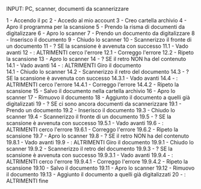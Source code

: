 <!-- Scansionare un documento su più fogli fronte-retro -->

INPUT: PC, scanner, documenti da scannerizzare

1 - Accendo il pc
2 - Accedo al mio account
3 - Creo cartella archivio
4 - Apro il programma per la scansione
5 - Prendo la risma di documenti da digitalizzare
6 - Apro lo scanner
7 - Prendo un documento da digitalizzare
8 - Inserisco il documento 
9 - Chiudo lo scanner
10 - Scannerizzo il fronte di un documento
11 - ? SE la scansione è avvenuta con successo
    11.1 - Vado avanti
12 - : ALTRIMENTI cerco l'errore
    12.1 - Correggo l'errore
    12.2 - Ripeto la scansione
13 - Apro lo scanner
14 - ? SE il retro NON ha del contenuto
    14.1 - Vado avanti
14 - : ALTRIMENTI Giro il documento    
    14.1 - Chiudo lo scanner
    14.2 - Scannerizzo il retro del documento
    14.3 - ? SE la scansione è avvenuta con successo
        14.3.1 - Vado avanti
    14.4 - : ALTRIMENTI cerco l'errore
        14.4.1 - Correggo l'errore
        14.4.2 - Ripeto la scansione
15 - Salvo il documento nella cartella archivio
16 - Apro lo scanner
17 - Rimuovo il documento
18 - Aggiunto il documento a quelli già digitalizzati
19 - ? SE ci sono ancora documenti da scannerizzare
    19.1 - Prendo un documento
    19.2 - Inserisco il documento
    19.3 - Chiudo lo scanner
    19.4 - Scannerizzo il fronte di un documento
    19.5 - ? SE la scansione è avvenuta con successo
        19.5.1 - Vado avanti
    19.6 - : ALTRIMENTI cerco l'errore
        19.6.1 - Correggo l'errore
        19.6.2 - Ripeto la scansione
    19.7 - Apro lo scanner
    19.8 - ? SE il retro NON ha del contenuto
        19.8.1 - Vado avanti
    19.9 - : ALTRIMENTI Giro il documento
        19.9.1 - Chiudo lo scanner
        19.9.2 - Scannerizzo il retro del documento
        19.9.3 - ? SE la scansione è avvenuta con successo
            19.9.3.1 - Vado avanti
        19.9.4 - : ALTRIMENTI cerco l'errore
            19.9.4.1 - Correggo l'errore
            19.9.4.2 - Ripeto la scansione
    19.10 - Salvo il documento
    19.11 - Apro lo scanner
    19.12 - Rimuovo il documento
    19.13 - Aggiunto il documento a quelli già digitalizzati
20 - : ALTRIMENTI fine